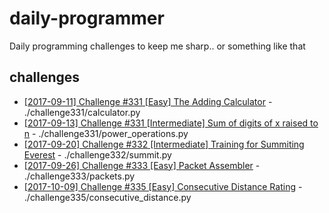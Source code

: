 # daily-programmer
Daily programming challenges to keep me sharp.. or something like that

## challenges
- [[2017-09-11] Challenge #331 [Easy] The Adding Calculator](https://www.reddit.com/r/dailyprogrammer/comments/6ze9z0/20170911_challenge_331_easy_the_adding_calculator/) - ./challenge331/calculator.py
- [[2017-09-13] Challenge #331 [Intermediate] Sum of digits of x raised to n](https://www.reddit.com/r/dailyprogrammer/comments/6zvjre/20170913_challenge_331_intermediate_sum_of_digits/) - ./challenge331/power_operations.py
- [[2017-09-20] Challenge #332 [Intermediate] Training for Summiting Everest](https://www.reddit.com/r/dailyprogrammer/comments/71gbqj/20170920_challenge_332_intermediate_training_for/) - ./challenge332/summit.py
- [[2017-09-26] Challenge #333 [Easy] Packet Assembler](https://www.reddit.com/r/dailyprogrammer/comments/72ivih/20170926_challenge_333_easy_packet_assembler/) - ./challenge333/packets.py
- [[2017-10-09] Challenge #335 [Easy] Consecutive Distance Rating](https://www.reddit.com/r/dailyprogrammer/comments/759fha/20171009_challenge_335_easy_consecutive_distance/) - ./challenge335/consecutive_distance.py